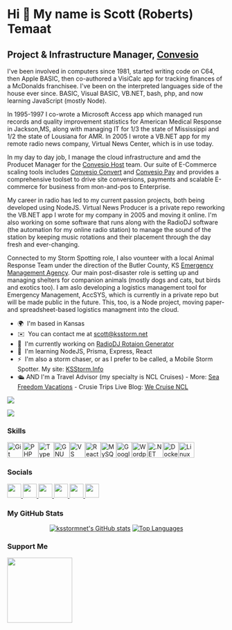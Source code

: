 Hi 👋 My name is Scott (Roberts) Temaat
=======================================

Project & Infrastructure Manager, [Convesio](https://convesio.com)
------------------------------------------

I've been involved in computers since 1981, started writing code on C64, then Apple BASIC, then co-authored a VisiCalc app for tracking finances of a McDonalds franchisee. I've been on the interpreted languages side of the house ever since. BASIC, Visual BASIC, VB.NET, bash, php, and now learning JavaScript (mostly Node). 

In 1995-1997 I co-wrote a Microsoft Access app which managed run records and quality improvement statistics for American Medical Response in Jackson,MS, along with managing IT for 1/3 the state of Mississippi and 1/2 the state of Lousiana for AMR. In 2005 I wrote a VB.NET app for my remote radio news company, Virtual News Center, which is in use today.

In my day to day job, I manage the cloud infrastructure and amd the Producet Manager for the [Convesio Host](https://convesio.com/features/) team. Our suite of E-Commerce scaling tools includes [Convesio Convert](https://convesio.com/convert/) and [Convesio Pay](https://convesio.com/pay) and provides a comprehensive toolset to drive site conversions, payments and scalable E-commerce for business from mon-and-pos to Enterprise.

My career in radio has led to my current passion projects, both being developed using NodeJS. Virtual News Producer is a private repo reworking the VB.NET app I wrote for my company in 2005 and moving it online. I'm also working on some software that runs along with the RadioDJ software (the automation for my online radio station) to manage the sound of the station by keeping music rotations and their placement through the day fresh and ever-changing.

Connected to my Storm Spotting role, I also vounteer with a local Animal Response Team under the direction of the Butler County, KS [Emergency Management Agency](https://www.bucoks.com/206/Emergency-Management). Our main post-disaster role is setting up and managing shelters for companion animals (mostly dogs and cats, but birds and exotics too). I am aslo developing a logistics management tool for Emergency Management, AccSYS, which is currently in a private repo but will be made public in the future. This, too, is a Node project, moving paper- and spreadsheet-based logistics managment into the cloud.

*   🌍  I'm based in Kansas
*   ✉️  You can contact me at [scott@ksstorm.net](mailto:scott@ksstorm.net)
*   🚀  I'm currently working on [RadioDJ Rotaion Generator](http://github.com/ksstormnet/rdj-rotations-node)
*   🧠  I'm learning NodeJS, Prisma, Express, React
*   ⚡  I'm also a storm chaser, or as I prefer to be called, a Mobile Storm Spotter. My site: [KSStorm.Info](https://ksstorm.info)
*   🛳️  AND I'm a Travel Advisor (my specialty is NCL Cruises) - More: [Sea Freedom Vacations](https://seafreedom.vacations) - Crusie Trips Live Blog: [We Cruise NCL](https://wecruisencl.com)


<a href="https://www.x.com/KSstormInfo" target="_blank" rel="noreferrer"><img src="https://img.shields.io/twitter/follow/KSstormInfo?logo=twitter&style=for-the-badge&color=0891b2&labelColor=1c1917"/></a> 

<a href="https://www.twitch.tv/KSStormInfo" target="_blank" rel="noreferrer"><img src="https://img.shields.io/twitch/status/KSStormInfo?logo=twitchsx&style=for-the-badge&color=0891b2&labelColor=1c1917&label=TWITCH+STATUS" /></a>

### Skills 
<p align="left">
<a href="https://git-scm.com/" target="_blank" rel="noreferrer"><img src="https://raw.githubusercontent.com/danielcranney/readme-generator/main/public/icons/skills/git-colored.svg" width="36" height="36" alt="Git" /></a><a href="https://www.php.net/" target="_blank" rel="noreferrer"><img src="https://raw.githubusercontent.com/danielcranney/readme-generator/main/public/icons/skills/php-colored.svg" width="36" height="36" alt="PHP" /></a><a href="https://www.typescriptlang.org/" target="_blank" rel="noreferrer"><img src="https://raw.githubusercontent.com/danielcranney/readme-generator/main/public/icons/skills/typescript-colored.svg" width="36" height="36" alt="TypeScript" /></a><a href="https://www.gnu.org/software/bash/" target="_blank" rel="noreferrer"><img src="https://raw.githubusercontent.com/danielcranney/readme-generator/main/public/icons/skills/gnubash.svg" width="36" height="36" alt="GNU Bash" /></a><a href="https://code.visualstudio.com/" target="_blank" rel="noreferrer"><img src="https://raw.githubusercontent.com/danielcranney/readme-generator/main/public/icons/skills/visualstudiocode.svg" width="36" height="36" alt="VS Code" /></a><a href="https://reactjs.org/" target="_blank" rel="noreferrer"><img src="https://raw.githubusercontent.com/danielcranney/readme-generator/main/public/icons/skills/react-colored.svg" width="36" height="36" alt="React" /></a><a href="https://www.mysql.com/" target="_blank" rel="noreferrer"><img src="https://raw.githubusercontent.com/danielcranney/readme-generator/main/public/icons/skills/mysql-colored.svg" width="36" height="36" alt="MySQL" /></a><a href="https://cloud.google.com/" target="_blank" rel="noreferrer"><img src="https://raw.githubusercontent.com/danielcranney/readme-generator/main/public/icons/skills/googlecloud-colored.svg" width="36" height="36" alt="Google Cloud" /></a><a href="https://wordpress.com" target="_blank" rel="noreferrer"><img src="https://raw.githubusercontent.com/danielcranney/readme-generator/main/public/icons/skills/wordpress-colored.svg" width="36" height="36" alt="Wordpress" /></a><a href="https://dotnet.microsoft.com/en-us/" target="_blank" rel="noreferrer"><img src="https://raw.githubusercontent.com/danielcranney/readme-generator/main/public/icons/skills/dot-net-colored.svg" width="36" height="36" alt=".NET" /></a><a href="https://www.docker.com/" target="_blank" rel="noreferrer"><img src="https://raw.githubusercontent.com/danielcranney/readme-generator/main/public/icons/skills/docker-colored.svg" width="36" height="36" alt="Docker" /></a><a href="https://www.linux.org" target="_blank" rel="noreferrer"><img src="https://raw.githubusercontent.com/danielcranney/readme-generator/main/public/icons/skills/linux-colored.svg" width="36" height="36" alt="Linux" /></a></p>

### Socials

<p align="left">
<a href="https://www.facebook.com/stemaat" target="_blank" rel="noreferrer">
<picture>
<source media="(prefers-color-scheme: dark)" srcset="https://raw.githubusercontent.com/danielcranney/readme-generator/main/public/icons/socials/facebook-dark.svg" />
<source media="(prefers-color-scheme: light)" srcset="https://raw.githubusercontent.com/danielcranney/readme-generator/main/public/icons/socials/facebook.svg" />
<img src="https://raw.githubusercontent.com/danielcranney/readme-generator/main/public/icons/socials/facebook.svg" width="32" height="32" />
</picture>
</a>
 <a href="https://www.github.com/ksstormnet" target="_blank" rel="noreferrer">
<picture>
<source media="(prefers-color-scheme: dark)" srcset="https://raw.githubusercontent.com/danielcranney/readme-generator/main/public/icons/socials/github-dark.svg" />
<source media="(prefers-color-scheme: light)" srcset="https://raw.githubusercontent.com/danielcranney/readme-generator/main/public/icons/socials/github.svg" />
<img src="https://raw.githubusercontent.com/danielcranney/readme-generator/main/public/icons/socials/github.svg" width="32" height="32" />
</picture>
</a>
 <a href="https://www.linkedin.com/in/stemaat" target="_blank" rel="noreferrer">
<picture>
<source media="(prefers-color-scheme: dark)" srcset="https://raw.githubusercontent.com/danielcranney/readme-generator/main/public/icons/socials/linkedin-dark.svg" />
<source media="(prefers-color-scheme: light)" srcset="https://raw.githubusercontent.com/danielcranney/readme-generator/main/public/icons/socials/linkedin.svg" />
<img src="https://raw.githubusercontent.com/danielcranney/readme-generator/main/public/icons/socials/linkedin.svg" width="32" height="32" />
</picture>
</a>
 <a href="https://www.x.com/KSstormInfo" target="_blank" rel="noreferrer">
<picture>
<source media="(prefers-color-scheme: dark)" srcset="https://raw.githubusercontent.com/danielcranney/readme-generator/main/public/icons/socials/twitter-dark.svg" />
<source media="(prefers-color-scheme: light)" srcset="https://raw.githubusercontent.com/danielcranney/readme-generator/main/public/icons/socials/twitter.svg" />
<img src="https://raw.githubusercontent.com/danielcranney/readme-generator/main/public/icons/socials/twitter.svg" width="32" height="32" />
</picture>
</a>
 <a href="https://www.youtube.com/@KSStormInfo" target="_blank" rel="noreferrer">
<picture>
<source media="(prefers-color-scheme: dark)" srcset="https://raw.githubusercontent.com/danielcranney/readme-generator/main/public/icons/socials/youtube-dark.svg" />
<source media="(prefers-color-scheme: light)" srcset="https://raw.githubusercontent.com/danielcranney/readme-generator/main/public/icons/socials/youtube.svg" />
<img src="https://raw.githubusercontent.com/danielcranney/readme-generator/main/public/icons/socials/youtube.svg" width="32" height="32" />
</picture>
</a>
 <a href="https://www.twitch.tv/KSStormInfo" target="_blank" rel="noreferrer">
<picture>
<source media="(prefers-color-scheme: dark)" srcset="https://raw.githubusercontent.com/danielcranney/readme-generator/main/public/icons/socials/twitch-dark.svg" />
<source media="(prefers-color-scheme: light)" srcset="https://raw.githubusercontent.com/danielcranney/readme-generator/main/public/icons/socials/twitch.svg" />
<img src="https://raw.githubusercontent.com/danielcranney/readme-generator/main/public/icons/socials/twitch.svg" width="32" height="32" />
</picture>
</a></p>

### My GitHub Stats
<p align="center">
<a href="http://www.github.com/ksstormnet"><img src="https://github-readme-stats.vercel.app/api?username=ksstormnet&show_icons=true&hide=&count_private=true&title_color=0891b2&text_color=ffffff&icon_color=0891b2&bg_color=1c1917&hide_border=true&show_icons=true" alt="ksstormnet's GitHub stats" /></a> <a href="https://github.com/ksstormnet" align="left"><img src="https://github-readme-stats.vercel.app/api/top-langs/?username=ksstormnet&langs_count=10&title_color=0891b2&text_color=ffffff&icon_color=0891b2&bg_color=1c1917&hide_border=true&locale=en&custom_title=Top%20%Languages" alt="Top Languages" /></a>
</p>

### Support Me
<p align="left">
<a href="https://www.buymeacoffee.com/ksstorminfo"><img src="https://cdn.buymeacoffee.com/buttons/v2/default-yellow.png" width="150"/></a>
</p>
